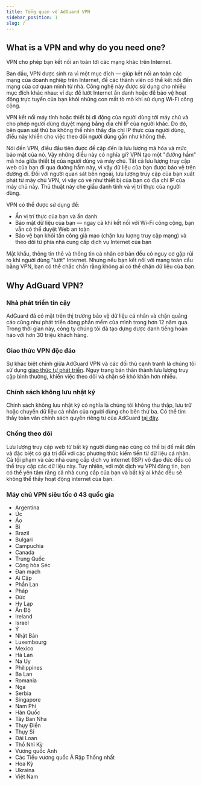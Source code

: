 ```yaml
---
title: Tổng quan về AdGuard VPN
sidebar_position: 1
slug: /
---
```


## What is a VPN and why do you need one?

VPN cho phép bạn kết nối an toàn tới các mạng khác trên Internet.

Ban đầu, VPN được sinh ra vì một mục đích — giúp kết nối an toàn các mạng của doanh nghiệp trên Internet, để các thành viên có thể kết nối đến mạng của cơ quan mình từ nhà. Công nghệ này được sử dụng cho nhiều mục đích khác nhau: ví dụ: để lướt Internet ẩn danh hoặc để bảo vệ hoạt động trực tuyến của bạn khỏi những con mắt tò mò khi sử dụng Wi-Fi công cộng.

VPN kết nối máy tính hoặc thiết bị di động của người dùng tới máy chủ và cho phép người dùng duyệt mạng bằng địa chỉ IP của người khác. Do đó, bên quan sát thứ ba không thể nhìn thấy địa chỉ IP thực của người dùng, điều này khiến cho việc theo dõi người dùng gần như không thể.

Nói đến VPN, điều đầu tiên được đề cập đến là lưu lượng mã hóa và mức bảo mật của nó. Vậy những điều này có nghĩa gì? VPN tạo một "đường hầm" mã hóa giữa thiết bị của người dùng và máy chủ. Tất cả lưu lượng truy cập web của bạn đi qua đường hầm này, vì vậy dữ liệu của bạn được bảo vệ trên đường đi. Đối với người quan sát bên ngoài, lưu lượng truy cập của bạn xuất phát từ máy chủ VPN, vì vậy có vẻ như thiết bị của bạn có địa chỉ IP của máy chủ này. Thủ thuật này che giấu danh tính và vị trí thực của người dùng.

VPN có thể được sử dụng để:

* Ẩn vị trí thực của bạn và ẩn danh
* Bảo mật dữ liệu của bạn — ngay cả khi kết nối với Wi-Fi công cộng, bạn vẫn có thể duyệt Web an toàn
* Bảo vệ bạn khỏi tấn công giả mạo (chặn lưu lượng truy cập mạng) và theo dõi từ phía nhà cung cấp dịch vụ Internet của bạn

Mật khẩu, thông tin thẻ và thông tin cá nhân cơ bản đều có nguy cơ gặp rủi ro khi người dùng "lướt" Internet. Nhưng nếu bạn kết nối với mạng toàn cầu bằng VPN, bạn có thể chắc chắn rằng không ai có thể chặn dữ liệu của bạn.

## Why AdGuard VPN?

### Nhà phát triển tin cậy
AdGuard đã có mặt trên thị trường bảo vệ dữ liệu cá nhân và chặn quảng cáo cũng như phát triển dòng phần mềm của mình trong hơn 12 năm qua. Trong thời gian này, công ty chúng tôi đã tạo dựng được danh tiếng hoàn hảo với hơn 30 triệu khách hàng.

### Giao thức VPN độc đáo
Sự khác biệt chính giữa AdGuard VPN và các đối thủ cạnh tranh là chúng tôi sử dụng [giao thức tự phát triển](/general/adguard-vpn-protocol.mdx). Ngụy trang bản thân thành lưu lượng truy cập bình thường, khiến việc theo dõi và chặn sẽ khó khăn hơn nhiều.

### Chính sách không lưu nhật ký
Chính sách không lưu nhật ký có nghĩa là chúng tôi không thu thập, lưu trữ hoặc chuyển dữ liệu cá nhân của người dùng cho bên thứ ba. Có thể tìm thấy toàn văn chính sách quyền riêng tư của AdGuard [tại đây](https://adguard-vpn.com/en/privacy.html).

### Chống theo dõi
Lưu lượng truy cập web từ bất kỳ người dùng nào cũng có thể bị để mắt đến và đặc biệt có giá trị đối với các phương thức kiếm tiền từ dữ liệu cá nhân. Cả tội phạm và các nhà cung cấp dịch vụ internet (ISP) vô đạo đức đều có thể truy cập các dữ liệu này. Tuy nhiên, với một dịch vụ VPN đáng tin, bạn có thể yên tâm rằng cả nhà cung cấp của bạn và bất kỳ ai khác đều sẽ không thể thấy hoạt động internet của bạn.

### Máy chủ VPN siêu tốc ở 43 quốc gia

* Argentina
* Úc
* Áo
* Bỉ
* Brazil
* Bulgari
* Campuchia
* Canada
* Trung Quốc
* Cộng hòa Séc
* Đan mạch
* Ai Cập
* Phần Lan
* Pháp
* Đức
* Hy Lạp
* Ấn Độ
* Ireland
* Israel
* Ý
* Nhật Bản
* Luxembourg
* Mexico
* Hà Lan
* Na Uy
* Philippines
* Ba Lan
* Romania
* Nga
* Serbia
* Singapore
* Nam Phi
* Hàn Quốc
* Tây Ban Nha
* Thụy Điển
* Thụy Sĩ
* Đài Loan
* Thổ Nhĩ Kỳ
* Vương quốc Anh
* Các Tiểu vương quốc Ả Rập Thống nhất
* Hoa Kỳ
* Ukraina
* Việt Nam